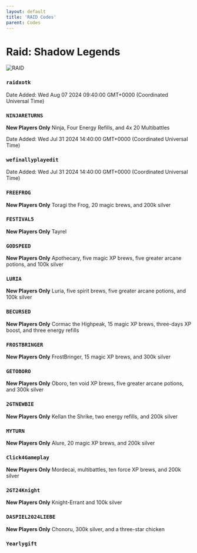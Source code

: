 ```yaml
---
layout: default
title: 'RAID Codes'
parent: Codes
---
```


# Raid: Shadow Legends

![RAID](https://cdn.discordapp.com/emojis/1265002064136900669.png)

### `raidxotk`

Date Added: Wed Aug 07 2024 09:40:00 GMT+0000 (Coordinated Universal Time)

### `NINJARETURNS`

**New Players Only**
Ninja, Four Energy Refills, and 4x 20 Multibattles

Date Added: Wed Jul 31 2024 14:40:00 GMT+0000 (Coordinated Universal Time)

### `wefinallyplayedit`

Date Added: Wed Jul 31 2024 14:40:00 GMT+0000 (Coordinated Universal Time)

### `FREEFROG`

**New Players Only**
Toragi the Frog, 20 magic brews, and 200k silver

### `FESTIVAL5`

**New Players Only**
Tayrel

### `GODSPEED`

**New Players Only**
Apothecary, five magic XP brews, five greater arcane potions, and 100k silver

### `LURIA`

**New Players Only**
Luria, five spirit brews, five greater arcane potions, and 100k silver

### `BECURSED`

**New Players Only**
Cormac the Highpeak, 15 magic XP brews, three-days XP boost, and three energy refills

### `FROSTBRINGER`

**New Players Only**
FrostBringer, 15 magic XP brews, and 300k silver

### `GETOBORO`

**New Players Only**
Oboro, ten void XP brews, five greater arcane potions, and 300k silver

### `2GTNEWBIE`

**New Players Only**
Kellan the Shrike, two energy refills, and 200k silver

### `MYTURN`

**New Players Only**
Alure, 20 magic XP brews, and 200k silver

### `Click4Gameplay`

**New Players Only**
Mordecai, multibattles, ten force XP brews, and 200k silver

### `2GT24Knight`

**New Players Only**
Knight-Errant and 100k silver

### `DASPIEL2024LIEBE`

**New Players Only**
Chonoru, 300k silver, and a three-star chicken

### `Yearlygift`